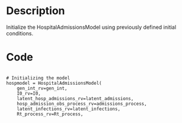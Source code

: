 # Description
Initialize the HospitalAdmissionsModel using previously defined initial conditions.

# Code
```

# Initializing the model
hospmodel = HospitalAdmissionsModel(
    gen_int_rv=gen_int,
    I0_rv=I0,
    latent_hosp_admissions_rv=latent_admissions,
    hosp_admission_obs_process_rv=admissions_process,
    latent_infections_rv=latent_infections,
    Rt_process_rv=Rt_process,

```
